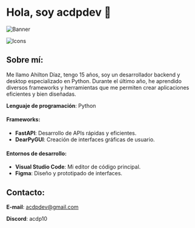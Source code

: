 # Hola, soy acdpdev 👋
![Banner](https://github.com/ACDPDEV/acdpdev/assets/174844847/9cb9302f-f0fd-4045-8636-5c6e0ac73fc6)

![Icons](https://github.com/ACDPDEV/acdpdev/assets/174844847/a8088ed1-7f8a-4e3e-b5f4-dd6d7b7dd54a)

## Sobre mí:
Me llamo Ahilton Díaz, tengo 15 años, soy un desarrollador backend y desktop especializado en Python. Durante el último año, he aprendido diversos frameworks y herramientas que me permiten crear aplicaciones eficientes y bien diseñadas.

**Lenguaje de programación**: Python

#### Frameworks:
- **FastAPI**: Desarrollo de APIs rápidas y eficientes.
- **DearPyGUI**: Creación de interfaces gráficas de usuario.

#### Entornos de desarrollo:
- **Visual Studio Code**: Mi editor de código principal.
- **Figma**: Diseño y prototipado de interfaces.

## Contacto:
**E-mail**: acdpdev@gmail.com

**Discord**: acdp10

